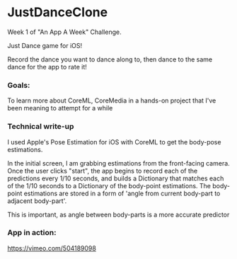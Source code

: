# JustDanceClone

Week 1 of "An App A Week" Challenge. 

Just Dance game for iOS!

Record the dance you want to dance along to, then dance to the same dance for the app to rate it!

### Goals:

To learn more about CoreML, CoreMedia in a hands-on project that I've been meaning to attempt for a while 

### Technical write-up

I used Apple's Pose Estimation for iOS with CoreML to get the body-pose estimations. 






In the initial screen, I am grabbing estimations from the front-facing camera. Once the user clicks "start", the app begins to record each of the predictions every 1/10 seconds, and builds a Dictionary that matches each of the 1/10 seconds to a Dictionary of the body-point estimations. The body-point estimations are stored in a form of 'angle from current body-part to adjacent body-part'. 

This is important, as angle between body-parts is a more accurate predictor 

### App in action:
https://vimeo.com/504189098
